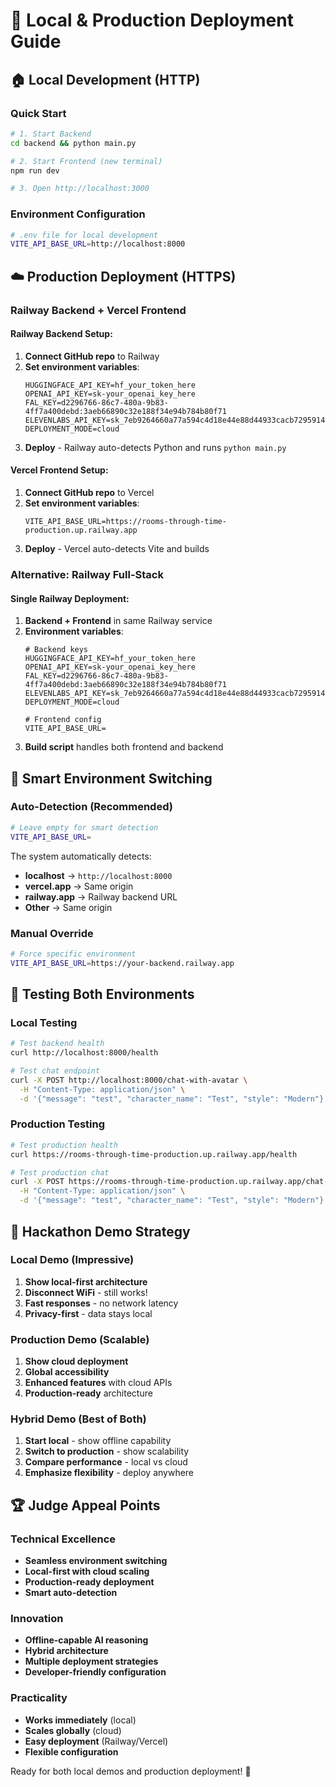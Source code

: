 # 🚀 Local & Production Deployment Guide

## 🏠 Local Development (HTTP)

### Quick Start
```bash
# 1. Start Backend
cd backend && python main.py

# 2. Start Frontend (new terminal)
npm run dev

# 3. Open http://localhost:3000
```

### Environment Configuration
```bash
# .env file for local development
VITE_API_BASE_URL=http://localhost:8000
```

## ☁️ Production Deployment (HTTPS)

### Railway Backend + Vercel Frontend

#### Railway Backend Setup:
1. **Connect GitHub repo** to Railway
2. **Set environment variables**:
   ```
   HUGGINGFACE_API_KEY=hf_your_token_here
   OPENAI_API_KEY=sk-your_openai_key_here
   FAL_KEY=d2296766-86c7-480a-9b83-4ff7a400debd:3aeb66890c32e188f34e94b784b80f71
   ELEVENLABS_API_KEY=sk_7eb9264660a77a594c4d18e44e88d44933cacb7295914743
   DEPLOYMENT_MODE=cloud
   ```
3. **Deploy** - Railway auto-detects Python and runs `python main.py`

#### Vercel Frontend Setup:
1. **Connect GitHub repo** to Vercel
2. **Set environment variables**:
   ```
   VITE_API_BASE_URL=https://rooms-through-time-production.up.railway.app
   ```
3. **Deploy** - Vercel auto-detects Vite and builds

### Alternative: Railway Full-Stack

#### Single Railway Deployment:
1. **Backend + Frontend** in same Railway service
2. **Environment variables**:
   ```
   # Backend keys
   HUGGINGFACE_API_KEY=hf_your_token_here
   OPENAI_API_KEY=sk-your_openai_key_here
   FAL_KEY=d2296766-86c7-480a-9b83-4ff7a400debd:3aeb66890c32e188f34e94b784b80f71
   ELEVENLABS_API_KEY=sk_7eb9264660a77a594c4d18e44e88d44933cacb7295914743
   DEPLOYMENT_MODE=cloud
   
   # Frontend config
   VITE_API_BASE_URL=
   ```
3. **Build script** handles both frontend and backend

## 🔄 Smart Environment Switching

### Auto-Detection (Recommended)
```bash
# Leave empty for smart detection
VITE_API_BASE_URL=
```

The system automatically detects:
- **localhost** → `http://localhost:8000`
- **vercel.app** → Same origin
- **railway.app** → Railway backend URL
- **Other** → Same origin

### Manual Override
```bash
# Force specific environment
VITE_API_BASE_URL=https://your-backend.railway.app
```

## 🧪 Testing Both Environments

### Local Testing
```bash
# Test backend health
curl http://localhost:8000/health

# Test chat endpoint
curl -X POST http://localhost:8000/chat-with-avatar \
  -H "Content-Type: application/json" \
  -d '{"message": "test", "character_name": "Test", "style": "Modern"}'
```

### Production Testing
```bash
# Test production health
curl https://rooms-through-time-production.up.railway.app/health

# Test production chat
curl -X POST https://rooms-through-time-production.up.railway.app/chat-with-avatar \
  -H "Content-Type: application/json" \
  -d '{"message": "test", "character_name": "Test", "style": "Modern"}'
```

## 🎯 Hackathon Demo Strategy

### Local Demo (Impressive)
1. **Show local-first architecture**
2. **Disconnect WiFi** - still works!
3. **Fast responses** - no network latency
4. **Privacy-first** - data stays local

### Production Demo (Scalable)
1. **Show cloud deployment**
2. **Global accessibility**
3. **Enhanced features** with cloud APIs
4. **Production-ready** architecture

### Hybrid Demo (Best of Both)
1. **Start local** - show offline capability
2. **Switch to production** - show scalability
3. **Compare performance** - local vs cloud
4. **Emphasize flexibility** - deploy anywhere

## 🏆 Judge Appeal Points

### Technical Excellence
- **Seamless environment switching**
- **Local-first with cloud scaling**
- **Production-ready deployment**
- **Smart auto-detection**

### Innovation
- **Offline-capable AI reasoning**
- **Hybrid architecture**
- **Multiple deployment strategies**
- **Developer-friendly configuration**

### Practicality
- **Works immediately** (local)
- **Scales globally** (cloud)
- **Easy deployment** (Railway/Vercel)
- **Flexible configuration**

Ready for both local demos and production deployment! 🚀
